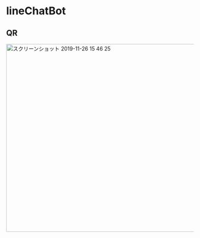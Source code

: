 # lineChatBot

## QR
<img width="505" alt="スクリーンショット 2019-11-26 15 46 25" src="https://user-images.githubusercontent.com/42292917/69605632-fd8e7580-1063-11ea-8c98-52e20685b0b8.png">
